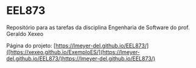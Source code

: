 # EEL873
Repositório para as tarefas da disciplina Engenharia de Software do prof. Geraldo Xexeo

Página do projeto: [https://lmeyer-del.github.io/EEL873/]([https://xexeo.github.io/ExemploES/](https://lmeyer-del.github.io/EEL873/)https://lmeyer-del.github.io/EEL873/)
